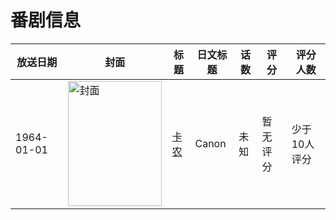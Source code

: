 # 番剧信息

|放送日期|封面|标题|日文标题|话数|评分|评分人数|
|---|---|---|---|---|---|---|
|1964-01-01|<img src="https://lain.bgm.tv/pic/cover/c/f1/b6/321248_7Bkee.jpg" alt="封面" style="width:150px;height:200px;object-fit:cover;">|[卡农](https://bangumi.tv/subject/321248)|Canon|未知|暂无评分|少于10人评分|
